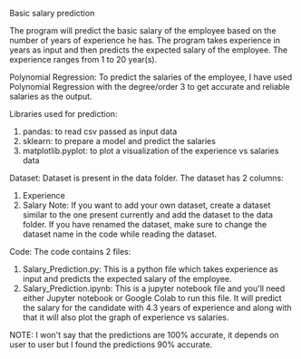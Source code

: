 Basic salary prediction

The program will predict the basic salary of the employee based on the number of years of experience he has. 
The program takes experience in years as input and then predicts the expected salary of the employee. The experience ranges from 1 to 20 year(s).

Polynomial Regression:
To predict the salaries of the employee, I have used Polynomial Regression with the degree/order 3 to get accurate and reliable salaries as the output. 

Libraries used for prediction:
1. pandas: to read csv passed as input data
2. sklearn: to prepare a model and predict the salaries
3. matplotlib.pyplot: to plot a visualization of the experience vs salaries data

Dataset:
Dataset is present in the data folder. The dataset has 2 columns:
1. Experience
2. Salary
Note: If you want to add your own dataset, create a dataset similar to the one present currently and add the dataset to the data folder. If you have renamed the dataset, make sure to change the dataset name in the code while reading the dataset.

Code:
The code contains 2 files:
1. Salary_Prediction.py: This is a python file which takes experience as input and predicts the expected salary of the employee.
2. Salary_Prediction.ipynb: This is a jupyter notebook file and you'll need either Jupyter notebook or Google Colab to run this file. It will predict the salary for the candidate with 4.3 years of experience and along with that it will also plot the graph of experience vs salaries.

NOTE: I won't say that the predictions are 100% accurate, it depends on user to user but I found the predictions 90% accurate.
